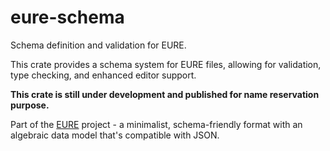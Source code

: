 # eure-schema

Schema definition and validation for EURE.

This crate provides a schema system for EURE files, allowing for validation, type checking, and enhanced editor support.

**This crate is still under development and published for name reservation purpose.**

Part of the [EURE](https://eure.dev) project - a minimalist, schema-friendly format with an algebraic data model that's compatible with JSON.
